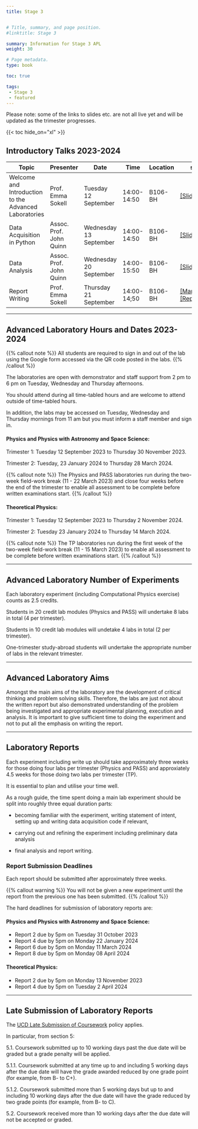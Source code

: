 ```yaml
---
title: Stage 3


# Title, summary, and page position.
#linktitle: Stage 3

summary: Information for Stage 3 APL
weight: 30

# Page metadata.
type: book

toc: true

tags:
 - Stage 3
 - featured
---
```


Please note: some of the links to slides etc. are not all live yet and
will be updated as the trimester progresses.

{{< toc hide_on="xl" >}}

## Introductory Talks 2023-2024


| Topic | Presenter | Date | Time | Location | slides |
|-------|-----------|------|------|----------|--------|
|Welcome and Introduction to the Advanced Laboratories| Prof. Emma Sokell | Tuesday 12 September| 14:00-14:50 | B106-BH | [[Slides]](https://physicslabs.ucd.ie/~apl/labs_master/docs/2023/S3Intro/Stage3_Lab_Intro_2324.pdf) |
|Data Acquisition in Python| Assoc. Prof. John Quinn | Wednesday 13 September| 14:00-14:50 | B106-BH | [[Slides]](https://physicslabs.ucd.ie/~apl/labs_master/docs/2023/S3Intro/Stage3_Python_2324.pdf)|
|Data Analysis| Assoc. Prof. John Quinn | Wednesday 20 September| 14:00-15:50 | B106-BH | [[Slides]](https://physicslabs.ucd.ie/~apl/labs_master/docs/2023/S3Intro/Stage3_Data_Analysis_2324.pdf)|
|Report Writing | Prof. Emma Sokell| Thursday 21 September | 14:00-14;50 | B106-BH | [[Manual.pdf]](https://veritas.ucd.ie/~apl/labs_master/docs/2022/Report_and_Plagiarism/Manual.pdf), [[Report.pdf]](https://veritas.ucd.ie/~apl/labs_master/docs/2022/Report_and_Plagiarism/Report.pdf)|

---

## Advanced Laboratory Hours and Dates 2023-2024

{{% callout note %}} All students are required to sign in and out of the lab
using the Google form accessed via the QR code posted in the labs.
{{% /callout %}}

The laboratories are open with demonstrator and staff support from 2
pm to 6 pm on Tuesday, Wednesday and Thursday afternoons.

You should attend during all time-tabled hours and are welcome to attend outside of time-tabled hours.

In addition, the labs may be
accessed on Tuesday, Wednesday and Thursday mornings from 11 am but
you must inform a staff member and sign in.


#### Physics and Physics with Astronomy and Space Science:

Trimester 1: Tuesday 12 September 2023 to Thursday 30 November 2023.

Trimester 2: Tuesday, 23 January 2024 to Thursday 28 March 2024.

{{% callout note %}} The Physics and PASS laboratories run during the two-week
field-work break (11 - 22 March 2023) and close four weeks before the
end of the trimester to enable all assessment to be complete before
written examinations start.  {{% /callout %}}



#### Theoretical Physics:

Trimester 1: Tuesday 12 September 2023 to Thursday 2 November 2024.

Trimester 2: Tuesday 23 January 2024 to Thursday 14 March 2024.

{{% callout note %}} The TP laboratories run during the first week of the two-week
field-work break (11 - 15 March 2023) to enable all assessment to be complete before
written examinations start.  {{% /callout %}}

---

## Advanced Laboratory Number of Experiments

Each laboratory experiment (including Computational Physics exercise)
counts as 2.5 credits.

Students in 20 credit lab modules (Physics
and PASS) will undertake 8 labs in total (4 per trimester).

Students in 10 credit lab modules will undetake 4 labs in total (2 per
trimester).

One-trimester study-abroad students will undertake the
appropriate number of labs in the relevant trimester.

---

## Advanced Laboratory Aims

Amongst the main aims of the laboratory are the development of
critical thinking and problem solving skills. Therefore, the labs are
just not about the written report but also demonstrated
understanding of the problem being investigated and appropriate
experimental planning, execution and analysis. It is important to
give sufficient time to doing the experiment and not to put all the
emphasis on writing the report.

---

## Laboratory Reports

Each experiment including write up should take approximately three
weeks for those doing four labs per trimester (Physics and PASS) and
approxiately 4.5 weeks for those doing two labs per trimester (TP).

It is essential to plan and utilise your time well.

As a rough guide, the time spent doing a main lab experiment should
be split into roughly three equal duration parts:

* becoming familiar with the experiment, writing statement of intent,
   setting up and writing data acquisition code if relevant,

* carrying out and refining the experiment including preliminary data
  analysis

* final analysis and report writing.



### Report Submission Deadlines

Each report should be submitted after approximately three weeks.

{{% callout warning %}} You will not be given a new experiment until
the report from the previous one has been submitted.  {{% /callout %}}

The hard deadlines for submission of laboratory reports are:

#### Physics and Physics with Astronomy and Space Science:

* Report 2 due by 5pm on Tuesday 31 October 2023
* Report 4 due by 5pm on Monday 22 January 2024
* Report 6 due by 5pm on Monday 11 March 2024
* Report 8 due by 5pm on Monday 08 April 2024


#### Theoretical Physics:

* Report 2 due by 5pm on Monday 13 November 2023
* Report 4 due by 5pm on Tuesday 2 April 2024

---

## Late Submission of Laboratory Reports

The [UCD Late Submission of Coursework](https://hub.ucd.ie/usis/!W_HU_MENU.P_PUBLISH?p_tag=GD-DOCLAND&ID=137) policy applies.

In particular, from section 5:

5.1. Coursework submitted up to 10 working days past the due date will
be graded but a grade penalty will be applied.

5.1.1. Coursework submitted at any time up to and including 5 working
days after the due date will have the grade awarded reduced by one
grade point (for example, from B- to C+).

5.1.2. Coursework submitted more than 5 working days but up to and
including 10 working days after the due date will have the grade
reduced by two grade points (for example, from B- to C).

5.2. Coursework received more than 10 working days after the due date
will not be accepted or graded.


